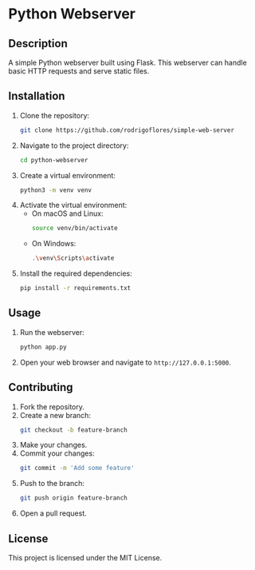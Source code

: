 # Python Webserver

## Description
A simple Python webserver built using Flask. This webserver can handle basic HTTP requests and serve static files.

## Installation
1. Clone the repository:
    ```sh
    git clone https://github.com/rodrigoflores/simple-web-server
    ```
2. Navigate to the project directory:
    ```sh
    cd python-webserver
    ```
3. Create a virtual environment:
    ```sh
    python3 -m venv venv
    ```
4. Activate the virtual environment:
    - On macOS and Linux:
        ```sh
        source venv/bin/activate
        ```
    - On Windows:
        ```sh
        .\venv\Scripts\activate
        ```
5. Install the required dependencies:
    ```sh
    pip install -r requirements.txt
    ```

## Usage
1. Run the webserver:
    ```sh
    python app.py
    ```
2. Open your web browser and navigate to `http://127.0.0.1:5000`.

## Contributing
1. Fork the repository.
2. Create a new branch:
    ```sh
    git checkout -b feature-branch
    ```
3. Make your changes.
4. Commit your changes:
    ```sh
    git commit -m 'Add some feature'
    ```
5. Push to the branch:
    ```sh
    git push origin feature-branch
    ```
6. Open a pull request.

## License
This project is licensed under the MIT License.